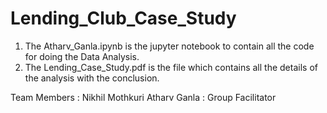 # Lending_Club_Case_Study

1. The Atharv_Ganla.ipynb is the jupyter notebook to contain all the code for doing the Data Analysis.
2. The Lending_Case_Study.pdf is the file which contains all the details of the analysis with the conclusion.

Team Members :
Nikhil Mothkuri 
Atharv Ganla : Group Facilitator

